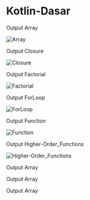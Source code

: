 # Kotlin-Dasar

Output Array

![Array](https://user-images.githubusercontent.com/101272430/199630085-2b28ae61-2a68-4e73-8930-569c8110d3e5.jpeg)

Output Closure

![Closure](https://user-images.githubusercontent.com/101272430/199630091-6700f89e-1eb4-48da-be23-397060f7cd9f.jpeg)

Output Factorial

![Factorial](https://user-images.githubusercontent.com/101272430/199630098-d5bfebc3-623f-4e19-8a17-1f897e0bf125.jpeg)

Output ForLoop

![ForLoop](https://user-images.githubusercontent.com/101272430/199630102-5175f030-f768-46f9-b82c-92ef85a89c5f.jpeg)

Output Function

![Function](https://user-images.githubusercontent.com/101272430/199630109-6f8f4746-375e-461b-bda9-bcc211f9fc67.jpeg)

Output Higher-Order_Functions

![Higher-Order_Functions](https://user-images.githubusercontent.com/101272430/199630114-71afdfbd-9d43-4cdf-a0b5-9315e28867a9.jpeg)

Output Array



Output Array



Output Array


